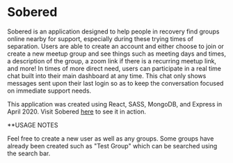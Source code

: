 # Sobered

Sobered is an application designed to help people in recovery find groups online nearby for support, especially during these trying times of separation. 
Users are able to create an account and either choose to join or create a new meetup group and see things such as meeting days and times, a description
of the group, a zoom link if there is a recurring meetup link, and more! In times of more direct need, users can participate in a real time chat
built into their main dashboard at any time. This chat only shows messages sent upon their last login so as to keep the conversation focused on immediate support needs.



This application was created using React, SASS, MongoDB, and Express in April 2020. Visit Sobered [here](https://sobered.life.com) to see it in action.

**USAGE NOTES

Feel free to create a new user as well as any groups. Some groups have already been created such as "Test Group" which can be searched using the search bar.

